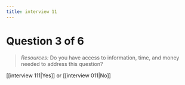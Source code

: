 ```yaml
---
title: interview 11
---
```

# Question 3 of 6
> *Resources:* Do you have access to information, time, and money needed to address this question?

[[interview 111|Yes]] or [[interview 011|No]] 